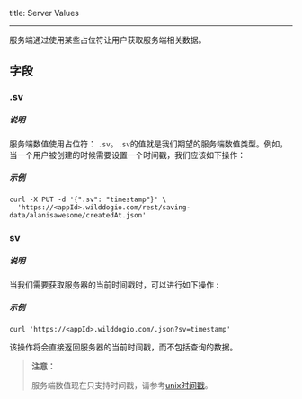 title: Server Values

---

服务端通过使用某些占位符让用户获取服务端相关数据。

## 字段

### .sv

##### 说明

服务端数值使用占位符： `.sv`。`.sv`的值就是我们期望的服务端数值类型。例如，当一个用户被创建的时候需要设置一个时间戳，我们应该如下操作：

##### 示例

```
curl -X PUT -d '{".sv": "timestamp"}' \
  'https://<appId>.wilddogio.com/rest/saving-data/alanisawesome/createdAt.json'

```


### sv

##### 说明

当我们需要获取服务器的当前时间戳时，可以进行如下操作 :

##### 示例

```
curl 'https://<appId>.wilddogio.com/.json?sv=timestamp'

```

该操作将会直接返回服务器的当前时间戳，而不包括查询的数据。

<blockquote class="warning">
<p><strong>注意：</strong></p>

服务端数值现在只支持时间戳，请参考[unix时间戳](http://baike.baidu.com/link?url=VQMFk3ej6ORZFtAhKYF5P6ow_p1XqZ5RgzFHNQFJNgc5U_DCT4nH6MVXkIvSmvO5gLP5DrB7ZsrnZc-2cT5bHa)。

</blockquote>


